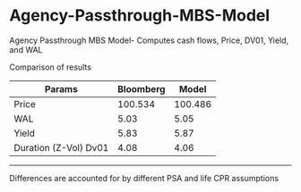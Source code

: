 # Agency-Passthrough-MBS-Model
Agency Passthrough MBS Model- Computes cash flows, Price, DV01, Yield, and WAL

Comparison of results 

|Params               | Bloomberg | Model |
|---------------------|-----------|-------|
|Price                | 100.534   |100.486|
|WAL                  | 5.03      | 5.05  |
|Yield                | 5.83      | 5.87  |
|Duration (Z-Vol) Dv01| 4.08      | 4.06  |
-------------------------------------------
Differences are accounted for by different PSA and life CPR assumptions 

 
